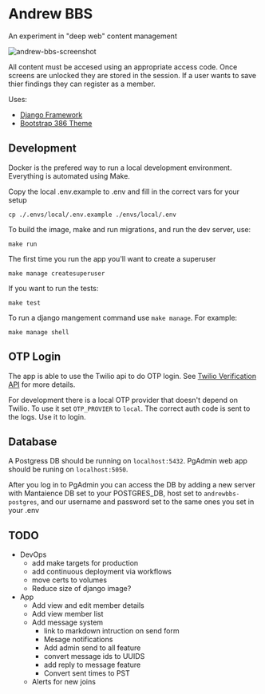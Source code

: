 # Andrew BBS
An experiment in "deep web" content management

![andrew-bbs-screenshot](https://user-images.githubusercontent.com/1101232/231088045-71506ca9-e771-4604-9535-cb01f09ce1d6.png)

All content must be accesed using an appropriate access code. Once screens are unlocked they are stored in the session. If a user wants to save thier findings they can register as a member.

Uses:

* [Django Framework](https://www.djangoproject.com/)
* [Bootstrap 386 Theme](https://github.com/kristopolous/BOOTSTRA.386)
 
## Development
Docker is the prefered way to run a local development environment. Everything is automated using Make.

Copy the local .env.example to .env and fill in the correct vars for your setup
```
cp ./.envs/local/.env.example ./envs/local/.env
```

To build the image, make and run migrations, and run the dev server, use:
```
make run
```

The first time you run the app you'll want to create a superuser
```
make manage createsuperuser
```

If you want to run the tests:
```
make test
```

To run a django mangement command use `make manage`. For example:
```
make manage shell
```

## OTP Login
The app is able to use the Twilio api to do OTP login. See [Twilio Verification API](https://www.twilio.com/docs/verify/api) for more details. 

For development there is a local OTP provider that doesn't depend on Twilio. To use it set `OTP_PROVIER` to `local`. The correct auth code is sent to the logs. Use it to login.

## Database
A Postgress DB should be running on `localhost:5432`. 
PgAdmin web app should be runing on `localhost:5050`. 

After you log in to PgAdmin you can access the DB by adding a new server with Mantaience DB set to your POSTGRES_DB, host set to `andrewbbs-postgres`, and our username and password set to the same ones you set in your .env

## TODO
- DevOps
  - add make targets for production
  - add continuous deployment via workflows
  - move certs to volumes
  - Reduce size of django image?
- App
  - Add view and edit member details
  - Add view member list
  - Add message system
    - link to markdown intruction on send form
    - Mesage notifications
    - Add admin send to all feature
    - convert message ids to UUIDS
    - add reply to message feature
    - Convert sent times to PST
  - Alerts for new joins
